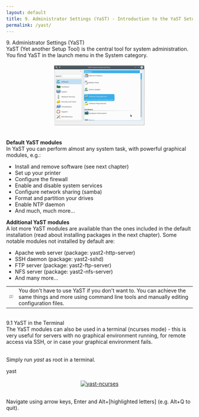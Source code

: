 ```yaml
---
layout: default
title: 9. Administrator Settings (YaST) - Introduction to the YaST Setup Tool
permalink: /yast/
---
```


<div class="os1"><a name="yast" class="os1">9. Administrator Settings (YaST)</a></div>
YaST (Yet another Setup Tool) is the central tool for system administration. You find YaST in the launch menu in the System category.<br /><br /> 



<center><a href="images/screenshots/yast-controlcenter.png" rel="thumbnail"><img src="images/screenshots/yast-controlcenterb.png" alt="yast" class="pic" /></a></center><br />

<b>Default YaST modules</b><br />
In YaST you can perform almost any system task, with powerful graphical modules, e.g.:
<ul>
<li>Install and remove software (see next chapter)</li>
<li>Set up your printer</li>
<li>Configure the firewall</li>
<li>Enable and disable system services</li>
<li>Configure network sharing (samba)</li>
<li>Format and partition your drives</li>
<li>Enable NTP daemon</li>
<li>And much, much more...</li>
</ul>


<b>Additional YaST modules</b><br />
A lot more YaST modules are available than the ones included in the default installation (read about installing packages in the next chapter). Some notable modules not installed by default are:

<ul>
<li>Apache web server (package: yast2-http-server)</li>
<li>SSH daemon (package: yast2-sshd)</li>
<li>FTP server (package: yast2-ftp-server)</li>
<li>NFS server (package: yast2-nfs-server)</li>
<li>And many more...</li>
</ul>

<div class="tip">
<table>
<tbody>
<tr>
<td><img src="images/pics/tip.png" alt="tip" /></td>
<td>You don't have to use YaST if you don't want to. You can achieve the same things and more using command line tools and manually editing configuration files.</td>
</tr>
</tbody>
</table>
</div><br />


<div class="os2">9.1 YaST in the Terminal</div>
The YaST modules can also be used in a terminal (ncurses mode) - this is very useful for servers with no graphical environment running, for remote access via SSH, or in case your graphical environment fails.<br /><br />

Simply run <i>yast</i> as root in a terminal.<br />

<div class="clroot">yast</div><br />


<center><a href="images/screenshots/yast-ncurses.png" rel="thumbnail"><img src="images/screenshots/yast-ncursesb.png" alt="yast-ncurses" class="pic" /></a></center><br />


Navigate using arrow keys, Enter and Alt+[highlighted letters] (e.g. Alt+Q to quit).<br /><br />
